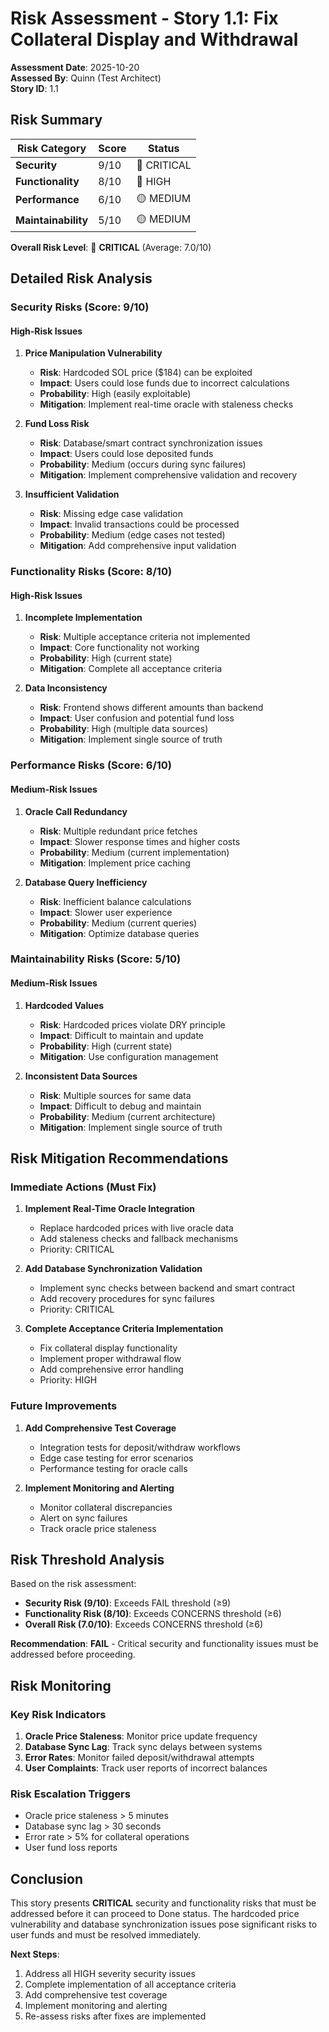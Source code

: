 # Risk Assessment - Story 1.1: Fix Collateral Display and Withdrawal

**Assessment Date**: 2025-10-20  
**Assessed By**: Quinn (Test Architect)  
**Story ID**: 1.1

## Risk Summary

| Risk Category | Score | Status |
|---------------|-------|--------|
| **Security** | 9/10 | 🔴 CRITICAL |
| **Functionality** | 8/10 | 🔴 HIGH |
| **Performance** | 6/10 | 🟡 MEDIUM |
| **Maintainability** | 5/10 | 🟡 MEDIUM |

**Overall Risk Level**: 🔴 **CRITICAL** (Average: 7.0/10)

## Detailed Risk Analysis

### Security Risks (Score: 9/10)

#### High-Risk Issues
1. **Price Manipulation Vulnerability**
   - **Risk**: Hardcoded SOL price ($184) can be exploited
   - **Impact**: Users could lose funds due to incorrect calculations
   - **Probability**: High (easily exploitable)
   - **Mitigation**: Implement real-time oracle with staleness checks

2. **Fund Loss Risk**
   - **Risk**: Database/smart contract synchronization issues
   - **Impact**: Users could lose deposited funds
   - **Probability**: Medium (occurs during sync failures)
   - **Mitigation**: Implement comprehensive validation and recovery

3. **Insufficient Validation**
   - **Risk**: Missing edge case validation
   - **Impact**: Invalid transactions could be processed
   - **Probability**: Medium (edge cases not tested)
   - **Mitigation**: Add comprehensive input validation

### Functionality Risks (Score: 8/10)

#### High-Risk Issues
1. **Incomplete Implementation**
   - **Risk**: Multiple acceptance criteria not implemented
   - **Impact**: Core functionality not working
   - **Probability**: High (current state)
   - **Mitigation**: Complete all acceptance criteria

2. **Data Inconsistency**
   - **Risk**: Frontend shows different amounts than backend
   - **Impact**: User confusion and potential fund loss
   - **Probability**: High (multiple data sources)
   - **Mitigation**: Implement single source of truth

### Performance Risks (Score: 6/10)

#### Medium-Risk Issues
1. **Oracle Call Redundancy**
   - **Risk**: Multiple redundant price fetches
   - **Impact**: Slower response times and higher costs
   - **Probability**: Medium (current implementation)
   - **Mitigation**: Implement price caching

2. **Database Query Inefficiency**
   - **Risk**: Inefficient balance calculations
   - **Impact**: Slower user experience
   - **Probability**: Medium (current queries)
   - **Mitigation**: Optimize database queries

### Maintainability Risks (Score: 5/10)

#### Medium-Risk Issues
1. **Hardcoded Values**
   - **Risk**: Hardcoded prices violate DRY principle
   - **Impact**: Difficult to maintain and update
   - **Probability**: High (current state)
   - **Mitigation**: Use configuration management

2. **Inconsistent Data Sources**
   - **Risk**: Multiple sources for same data
   - **Impact**: Difficult to debug and maintain
   - **Probability**: Medium (current architecture)
   - **Mitigation**: Implement single source of truth

## Risk Mitigation Recommendations

### Immediate Actions (Must Fix)
1. **Implement Real-Time Oracle Integration**
   - Replace hardcoded prices with live oracle data
   - Add staleness checks and fallback mechanisms
   - Priority: CRITICAL

2. **Add Database Synchronization Validation**
   - Implement sync checks between backend and smart contract
   - Add recovery procedures for sync failures
   - Priority: CRITICAL

3. **Complete Acceptance Criteria Implementation**
   - Fix collateral display functionality
   - Implement proper withdrawal flow
   - Add comprehensive error handling
   - Priority: HIGH

### Future Improvements
1. **Add Comprehensive Test Coverage**
   - Integration tests for deposit/withdraw workflows
   - Edge case testing for error scenarios
   - Performance testing for oracle calls

2. **Implement Monitoring and Alerting**
   - Monitor collateral discrepancies
   - Alert on sync failures
   - Track oracle price staleness

## Risk Threshold Analysis

Based on the risk assessment:
- **Security Risk (9/10)**: Exceeds FAIL threshold (≥9)
- **Functionality Risk (8/10)**: Exceeds CONCERNS threshold (≥6)
- **Overall Risk (7.0/10)**: Exceeds CONCERNS threshold (≥6)

**Recommendation**: **FAIL** - Critical security and functionality issues must be addressed before proceeding.

## Risk Monitoring

### Key Risk Indicators
1. **Oracle Price Staleness**: Monitor price update frequency
2. **Database Sync Lag**: Track sync delays between systems
3. **Error Rates**: Monitor failed deposit/withdrawal attempts
4. **User Complaints**: Track user reports of incorrect balances

### Risk Escalation Triggers
- Oracle price staleness > 5 minutes
- Database sync lag > 30 seconds
- Error rate > 5% for collateral operations
- User fund loss reports

## Conclusion

This story presents **CRITICAL** security and functionality risks that must be addressed before it can proceed to Done status. The hardcoded price vulnerability and database synchronization issues pose significant risks to user funds and must be resolved immediately.

**Next Steps**:
1. Address all HIGH severity security issues
2. Complete implementation of all acceptance criteria
3. Add comprehensive test coverage
4. Implement monitoring and alerting
5. Re-assess risks after fixes are implemented
